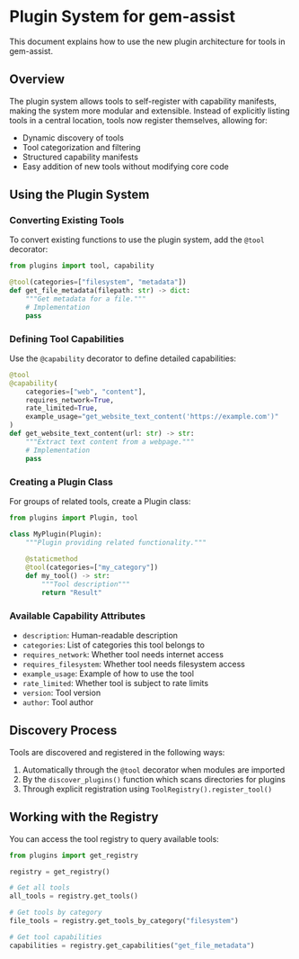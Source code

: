 # Plugin System for gem-assist

This document explains how to use the new plugin architecture for tools in gem-assist.

## Overview

The plugin system allows tools to self-register with capability manifests, making the system more modular and extensible. Instead of explicitly listing tools in a central location, tools now register themselves, allowing for:

- Dynamic discovery of tools
- Tool categorization and filtering
- Structured capability manifests
- Easy addition of new tools without modifying core code

## Using the Plugin System

### Converting Existing Tools

To convert existing functions to use the plugin system, add the `@tool` decorator:

```python
from plugins import tool, capability

@tool(categories=["filesystem", "metadata"])
def get_file_metadata(filepath: str) -> dict:
    """Get metadata for a file."""
    # Implementation
    pass
```

### Defining Tool Capabilities

Use the `@capability` decorator to define detailed capabilities:

```python
@tool
@capability(
    categories=["web", "content"],
    requires_network=True,
    rate_limited=True,
    example_usage="get_website_text_content('https://example.com')"
)
def get_website_text_content(url: str) -> str:
    """Extract text content from a webpage."""
    # Implementation
    pass
```

### Creating a Plugin Class

For groups of related tools, create a Plugin class:

```python
from plugins import Plugin, tool

class MyPlugin(Plugin):
    """Plugin providing related functionality."""
    
    @staticmethod
    @tool(categories=["my_category"])
    def my_tool() -> str:
        """Tool description"""
        return "Result"
```

### Available Capability Attributes

- `description`: Human-readable description
- `categories`: List of categories this tool belongs to
- `requires_network`: Whether tool needs internet access
- `requires_filesystem`: Whether tool needs filesystem access
- `example_usage`: Example of how to use the tool
- `rate_limited`: Whether tool is subject to rate limits
- `version`: Tool version
- `author`: Tool author

## Discovery Process

Tools are discovered and registered in the following ways:

1. Automatically through the `@tool` decorator when modules are imported
2. By the `discover_plugins()` function which scans directories for plugins
3. Through explicit registration using `ToolRegistry().register_tool()`

## Working with the Registry

You can access the tool registry to query available tools:

```python
from plugins import get_registry

registry = get_registry()

# Get all tools
all_tools = registry.get_tools()

# Get tools by category
file_tools = registry.get_tools_by_category("filesystem")

# Get tool capabilities
capabilities = registry.get_capabilities("get_file_metadata")
```
